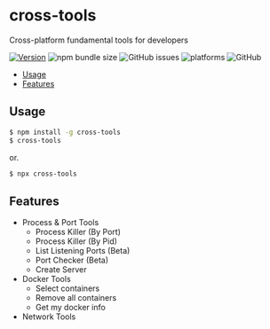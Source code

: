 # cross-tools

Cross-platform fundamental tools for developers

[![Version](https://img.shields.io/npm/v/cross-tools.svg)](https://npmjs.org/package/cross-tools)
![npm bundle size](https://img.shields.io/bundlephobia/minzip/cross-tools)
![GitHub issues](https://img.shields.io/github/issues/tahsinature/cross-tools)
![platforms](https://img.shields.io/badge/platforms-macOS%20%E2%97%8F%20Windows%20%E2%97%8F%20Linux-blue)
![GitHub](https://img.shields.io/github/license/tahsinature/cross-tools)

<!-- toc -->

- [Usage](#usage)
- [Features](#features)
<!-- tocstop -->

## Usage

<!-- usage -->

```bash
$ npm install -g cross-tools
$ cross-tools
```

or.

```bash
$ npx cross-tools
```

<!-- usagestop -->

## Features

- Process & Port Tools
  - Process Killer (By Port)
  - Process Killer (By Pid)
  - List Listening Ports (Beta)
  - Port Checker (Beta)
  - Create Server
- Docker Tools
  - Select containers
  - Remove all containers
  - Get my docker info
- Network Tools
